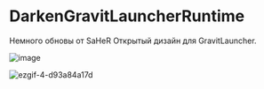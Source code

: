# DarkenGravitLauncherRuntime
Немного обновы от SaHeR
Открытый дизайн для GravitLauncher.

![image](https://inzeworld.com/img/graphics/landing/hero-main.png)


![ezgif-4-d93a84a17d](https://user-images.githubusercontent.com/17436886/190622988-4a4adb61-e47f-4d5e-86c0-8c14fad84ef8.gif)
